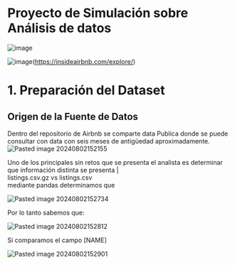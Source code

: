 # Proyecto de  Simulación sobre Análisis de datos

![image](https://github.com/user-attachments/assets/eb8b6005-92ea-4d18-b264-22c524008930)


![image](https://github.com/user-attachments/assets/4896bd6e-31e9-45e1-a3d9-a6854ec8265f)(https://insideairbnb.com/explore/)


# 1. Preparación del Dataset

## Origen de la Fuente de Datos
Dentro del repositorio de Airbnb se comparte data Publica donde se puede consultar con data con seis meses de antigüedad aproximadamente.
![Pasted image 20240802152155](https://github.com/user-attachments/assets/49ef8257-0995-46b2-8020-f469ece6310c)

Uno de los principales sin retos que se presenta el analista es determinar  que información distinta se presenta  |  <br>listings.csv.gz  vs   listings.csv  
mediante pandas  determinamos que 

![Pasted image 20240802152734](https://github.com/user-attachments/assets/75073060-46df-41bb-90c6-66f70bf081ef)

Por lo tanto
sabemos que:

![Pasted image 20240802152812](https://github.com/user-attachments/assets/8a84155f-ef94-4dd0-82ca-0d4aec3b9e0d)

Si comparamos el campo [NAME]

![Pasted image 20240802152901](https://github.com/user-attachments/assets/1f5e578a-7521-451e-a052-1644719a16c5)








